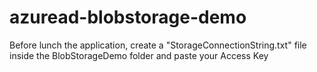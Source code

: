 # azuread-blobstorage-demo

Before lunch the application, create a "StorageConnectionString.txt" file inside the BlobStorageDemo folder and paste your Access Key